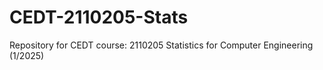 # CEDT-2110205-Stats
Repository for CEDT course: 2110205 Statistics for Computer Engineering (1/2025)
